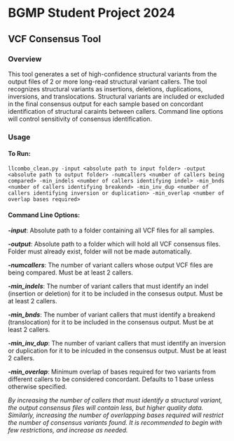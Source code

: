 # BGMP Student Project 2024

## VCF Consensus Tool

### Overview

This tool generates a set of high-confidence structural variants from the output files of 2 or more long-read structural variant callers. The tool recognizes structural variants as insertions, deletions, duplications, inversions, and translocations. Structural variants are included or excluded in the final consensus output for each sample based on concordant identification of structural caraints between callers. Command line options will control sensitivity of consensus identification.

### Usage

#### To Run:

```llcombo_clean.py -input <absolute path to input folder> -output <absolute path to output folder> -numcallers <number of callers being compared> -min_indels <number of callers identifying indel> -min_bnds <number of callers identifying breakend> -min_inv_dup <number of callers identifying inversion or duplication> -min_overlap <number of overlap bases required>```

#### Command Line Options:

***-input***: Absolute path to a folder containing all VCF files for all samples.

***-output***: Absolute path to a folder which will hold all VCF consensus files. Folder must already exist, folder will not be made automatically.

***-numcallers***: The number of variant callers whose output VCF files are being compared. Must be at least 2 callers.

***-min_indels***: The number of variant callers that must identify an indel (insertion or deletion) for it to be included in the consesus output. Must be at least 2 callers.

***-min_bnds***: The number of variant callers that must identify a breakend (translocation) for it to be included in the consensus output. Must be at least 2 callers.

***-min_inv_dup***: The number of variant callers that must identify an inversion or duplication for it to be inlcuded in the consensus output. Must be at least 2 callers.

***-min_overlap***: Minimum overlap of bases required for two variants from different callers to be considered concordant. Defaults to 1 base unless otherwise specified.

*By increasing the number of callers that must identify a structural variant, the output consensus files will contain less, but higher quality data. Similarly, increasing the number of overlapping bases required will restrict the number of consensus variants found. It is recommended to begin with few restrictions, and increase as needed.*
